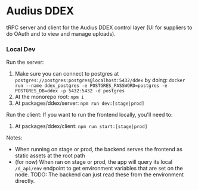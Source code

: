 # Audius DDEX

tRPC server and client for the Audius DDEX control layer (UI for suppliers to do OAuth and to view and manage uploads).

### Local Dev
Run the server:
1. Make sure you can connect to postgres at `postgres://postgres:postgres@localhost:5432/ddex` by doing: `docker run --name ddex_postgres -e POSTGRES_PASSWORD=postgres -e POSTGRES_DB=ddex -p 5432:5432 -d postgres`
2. At the monorepo root: `npm i`
3. At packages/ddex/server: `npm run dev:[stage|prod]`  

Run the client:
If you want to run the frontend locally, you'll need to:
1. At packages/ddex/client: `npm run start:[stage|prod]`


Notes:
* When running on stage or prod, the backend serves the frontend as static assets at the root path
* (for now) When ran on stage or prod, the app will query its local `/d_api/env` endpoint to get environment variables that are set on the node. TODO: The backend can just read these from the environment directly.

